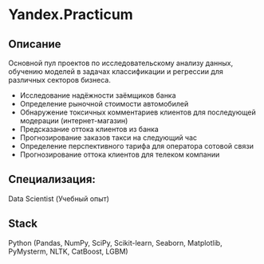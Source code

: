 # Yandex.Practicum

## Описание
Основной пул проектов по исследовательскому анализу данных, обучению моделей в задачах классификации и регрессии для различных секторов бизнеса.
+ Исследование надёжности заёмщиков банка
+ Определение рыночной стоимости автомобилей 
+ Обнаружение токсичных комментариев клиентов для последующей модерации (интернет-магазин)
+ Предсказание оттока клиентов из банка
+ Прогнозирование заказов такси на следующий час
+ Определение перспективного тарифа для оператора сотовой связи
+ Прогнозирование оттока клиентов для телеком компании


## Специализация:
Data Scientist (Учебный опыт)

## Stack
Python (Pandas, NumPy, SciPy, Scikit-learn, Seaborn, Matplotlib, PyMysterm, NLTK, CatBoost, LGBM)
